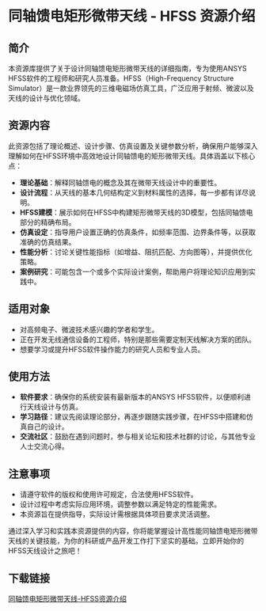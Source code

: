 # 同轴馈电矩形微带天线 - HFSS 资源介绍

## 简介

本资源库提供了关于设计同轴馈电矩形微带天线的详细指南，专为使用ANSYS HFSS软件的工程师和研究人员准备。HFSS（High-Frequency Structure Simulator）是一款业界领先的三维电磁场仿真工具，广泛应用于射频、微波以及天线的设计与优化领域。

## 资源内容

此资源包括了理论概述、设计步骤、仿真设置及关键参数分析，确保用户能够深入理解如何在HFSS环境中高效地设计同轴馈电的矩形微带天线。具体涵盖以下核心点：

- **理论基础**：解释同轴馈电的概念及其在微带天线设计中的重要性。
- **设计流程**：从天线的基本几何结构定义到材料属性的选择，每一步都有详尽说明。
- **HFSS建模**：展示如何在HFSS中构建矩形微带天线的3D模型，包括同轴馈电部分的精确布局。
- **仿真设定**：指导用户设置正确的仿真条件，如频率范围、边界条件等，以获取准确的仿真结果。
- **性能分析**：讨论关键性能指标（如增益、阻抗匹配、方向图等），并提供优化策略。
- **案例研究**：可能包含一个或多个实际设计案例，帮助用户将理论知识应用到实践中。

## 适用对象

- 对高频电子、微波技术感兴趣的学者和学生。
- 正在开发无线通信设备的工程师，特别是那些需要定制天线解决方案的团队。
- 想要学习或提升HFSS软件操作能力的研究人员和专业人员。

## 使用方法

- **软件要求**：确保你的系统安装有最新版本的ANSYS HFSS软件，以便顺利进行天线设计与仿真。
- **学习路径**：建议先阅读理论部分，再逐步跟随实践步骤，在HFSS中搭建和仿真自己的设计。
- **交流社区**：鼓励在遇到问题时，参与相关论坛和技术社群的讨论，与其他专业人士交流心得。

## 注意事项

- 请遵守软件的版权和使用许可规定，合法使用HFSS软件。
- 设计过程中考虑实际应用环境，调整参数以满足特定的性能需求。
- 本资源旨在提供指导，实际设计需根据具体项目要求灵活调整。

通过深入学习和实践本资源提供的内容，你将能掌握设计高性能同轴馈电矩形微带天线的关键技能，为你的科研或产品开发工作打下坚实的基础。立即开始你的HFSS天线设计之旅吧！

## 下载链接

[同轴馈电矩形微带天线-HFSS资源介绍](https://pan.quark.cn/s/22f54bff3fff)